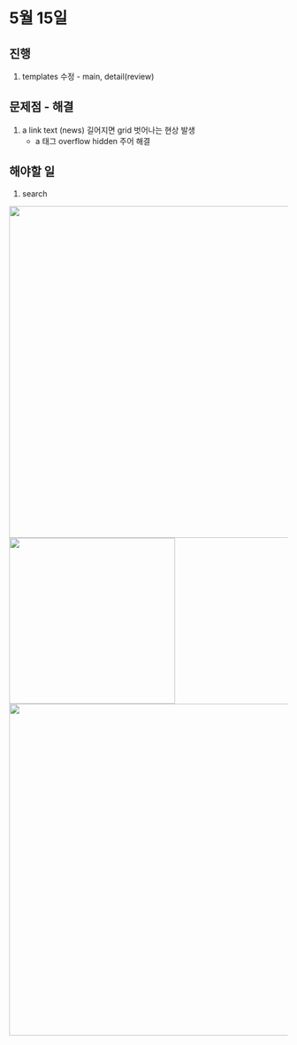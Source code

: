 # 5월 15일

## 진행
1. templates 수정 - main, detail(review)

## 문제점 - 해결
1. a link text (news) 길어지면 grid 벗어나는 현상 발생
    - a 태그 overflow hidden 주어 해결

## 해야할 일    
1. search

<img src="../img/230515_1.png" width=600px>
<img src="../img/230515_2.png" width=300px>
<img src="../img/230515_3.png" width=600px>
